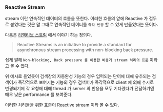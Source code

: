 ### Reactive Stream

stream 이란 연속적인 데이터의 흐름을 뜻한다. 이러한 흐름의 앞에 Reactive 가 접두로 붙었다는 것은 말 그대로
연속적인 데이터를 `즉각 반응` 할 수 있게 만들었다는 뜻이다.

다음은 [리액티브 스트림](http://reactive-streams.org) 에서 이야기 하는 정의다.

> Reactive Streams is an initiative to provide a standard for asynchronous stream processing with non-blocking back pressure.

쉽게 말해 `Non-blocking, Back pressure 를 이용한 비동기 stream 처리의 표준` 이라고 볼 수 있다.

위 예시로 들었듯이 검색창의 자동완성 기능의 경우 입력되는 단어에 대해 유추되는 검색어가 즉각적으로 보여지는 기능의 경우
검색어가 즉각적으로 client 에 의해 수시로 변경되기에 각 요청에 대해 thread 가 server 의 반응을 모두 기다렸다가 전달하기엔
매우 낮은 performance 를 보여준다.

이러한 처리들을 위한 표준이 Reactive stream 이라 볼 수 있다.